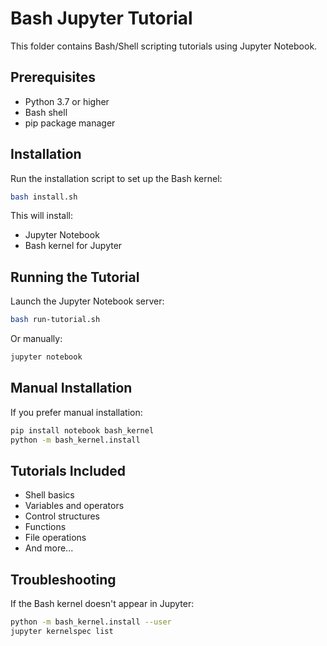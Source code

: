 # Bash Jupyter Tutorial

This folder contains Bash/Shell scripting tutorials using Jupyter Notebook.

## Prerequisites

- Python 3.7 or higher
- Bash shell
- pip package manager

## Installation

Run the installation script to set up the Bash kernel:

```bash
bash install.sh
```

This will install:

- Jupyter Notebook
- Bash kernel for Jupyter

## Running the Tutorial

Launch the Jupyter Notebook server:

```bash
bash run-tutorial.sh
```

Or manually:

```bash
jupyter notebook
```

## Manual Installation

If you prefer manual installation:

```bash
pip install notebook bash_kernel
python -m bash_kernel.install
```

## Tutorials Included

- Shell basics
- Variables and operators
- Control structures
- Functions
- File operations
- And more...

## Troubleshooting

If the Bash kernel doesn't appear in Jupyter:

```bash
python -m bash_kernel.install --user
jupyter kernelspec list
```
